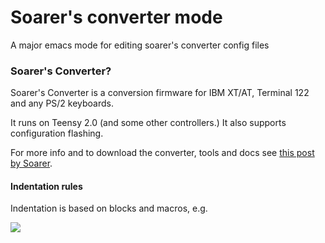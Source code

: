 # Soarer's converter mode

A major emacs mode for editing soarer's converter config files

### Soarer's Converter?

Soarer's Converter is a conversion firmware for IBM XT/AT, Terminal 122 and any PS/2 keyboards.

It runs on Teensy 2.0 (and some other controllers.)  It also supports configuration flashing.

For more info and to download the converter, tools and docs see [this post by Soarer][1].

#### Indentation rules

Indentation is based on blocks and macros, e.g.

![](http://i.imgur.com/Cd6G7qz.png)

[1]: https://deskthority.net/workshop-f7/xt-at-ps2-terminal-to-usb-converter-with-nkro-t2510.html
